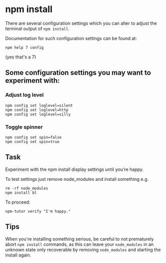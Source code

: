 # npm install #

There are several configuration settings which you can alter to adjust
the terminal output of `npm install`.

Documentation for such configuration settings can be found at:

```
npm help 7 config
```
(yes that's a 7)

## Some configuration settings you may want to experiment with:

### Adjust log level

```
npm config set loglevel=silent
npm config set loglevel=http
npm config set loglevel=silly
```

### Toggle spinner

```
npm config set spin=false
npm config set spin=true
```

## Task

Experiment with the npm install display settings until you're
happy.

To test settings just remove node_modules and install something e.g.

```
rm -rf node_modules
npm install bl
```

To proceed:

```
npm-tutor verify "I'm happy."
```

## Tips

When you're installing something serious, be careful to not prematurely
abort `npm install` commands, as this can leave your `node_modules` in an
unknown state only recoverable by removing `node_modules` and starting
the install again.
